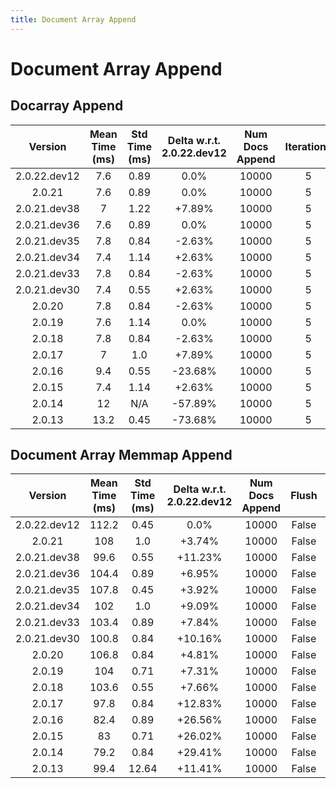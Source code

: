 ```yaml
---
title: Document Array Append
---
```

# Document Array Append

## Docarray Append

| Version | Mean Time (ms) | Std Time (ms) | Delta w.r.t. 2.0.22.dev12 | Num Docs Append | Iterations |
| :---: | :---: | :---: | :---: | :---: | :---: |
| 2.0.22.dev12 | 7.6 | 0.89 | 0.0% | 10000 | 5 |
| 2.0.21 | 7.6 | 0.89 | 0.0% | 10000 | 5 |
| 2.0.21.dev38 | 7 | 1.22 | +7.89% | 10000 | 5 |
| 2.0.21.dev36 | 7.6 | 0.89 | 0.0% | 10000 | 5 |
| 2.0.21.dev35 | 7.8 | 0.84 | -2.63% | 10000 | 5 |
| 2.0.21.dev34 | 7.4 | 1.14 | +2.63% | 10000 | 5 |
| 2.0.21.dev33 | 7.8 | 0.84 | -2.63% | 10000 | 5 |
| 2.0.21.dev30 | 7.4 | 0.55 | +2.63% | 10000 | 5 |
| 2.0.20 | 7.8 | 0.84 | -2.63% | 10000 | 5 |
| 2.0.19 | 7.6 | 1.14 | 0.0% | 10000 | 5 |
| 2.0.18 | 7.8 | 0.84 | -2.63% | 10000 | 5 |
| 2.0.17 | 7 | 1.0 | +7.89% | 10000 | 5 |
| 2.0.16 | 9.4 | 0.55 | -23.68% | 10000 | 5 |
| 2.0.15 | 7.4 | 1.14 | +2.63% | 10000 | 5 |
| 2.0.14 | 12 | N/A | -57.89% | 10000 | 5 |
| 2.0.13 | 13.2 | 0.45 | -73.68% | 10000 | 5 |
## Document Array Memmap Append

| Version | Mean Time (ms) | Std Time (ms) | Delta w.r.t. 2.0.22.dev12 | Num Docs Append | Flush | Iterations |
| :---: | :---: | :---: | :---: | :---: | :---: | :---: |
| 2.0.22.dev12 | 112.2 | 0.45 | 0.0% | 10000 | False | 5 |
| 2.0.21 | 108 | 1.0 | +3.74% | 10000 | False | 5 |
| 2.0.21.dev38 | 99.6 | 0.55 | +11.23% | 10000 | False | 5 |
| 2.0.21.dev36 | 104.4 | 0.89 | +6.95% | 10000 | False | 5 |
| 2.0.21.dev35 | 107.8 | 0.45 | +3.92% | 10000 | False | 5 |
| 2.0.21.dev34 | 102 | 1.0 | +9.09% | 10000 | False | 5 |
| 2.0.21.dev33 | 103.4 | 0.89 | +7.84% | 10000 | False | 5 |
| 2.0.21.dev30 | 100.8 | 0.84 | +10.16% | 10000 | False | 5 |
| 2.0.20 | 106.8 | 0.84 | +4.81% | 10000 | False | 5 |
| 2.0.19 | 104 | 0.71 | +7.31% | 10000 | False | 5 |
| 2.0.18 | 103.6 | 0.55 | +7.66% | 10000 | False | 5 |
| 2.0.17 | 97.8 | 0.84 | +12.83% | 10000 | False | 5 |
| 2.0.16 | 82.4 | 0.89 | +26.56% | 10000 | False | 5 |
| 2.0.15 | 83 | 0.71 | +26.02% | 10000 | False | 5 |
| 2.0.14 | 79.2 | 0.84 | +29.41% | 10000 | False | 5 |
| 2.0.13 | 99.4 | 12.64 | +11.41% | 10000 | False | 5 |
